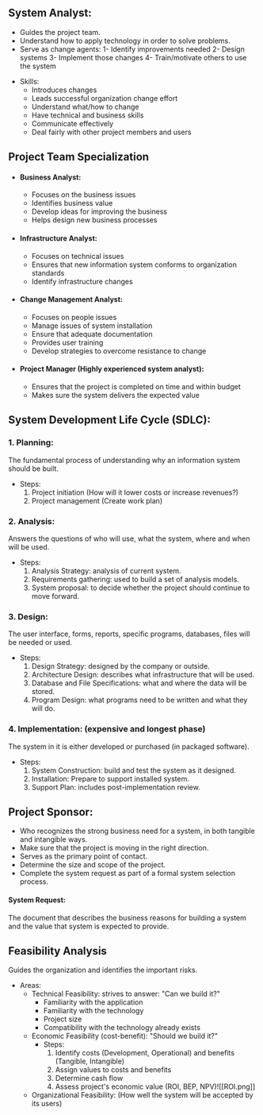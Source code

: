 ## System Analyst:
- Guides the project team.
- Understand how to apply technology in order to solve problems.
- Serve as change agents:
	  1- Identify improvements needed
	  2- Design systems
	  3- Implement those changes
	  4- Train/motivate others to use the system
+ Skills:
	+ Introduces changes
	+ Leads successful organization change effort
	+ Understand what/how to change
	+ Have technical and business skills
	+ Communicate effectively
	+ Deal fairly with other project members and users

## Project Team Specialization
+ #### Business Analyst: 
	+ Focuses on the business issues
	+ Identifies business value
	+ Develop ideas for improving the business
	+ Helps design new business processes
+ #### Infrastructure Analyst:
	+ Focuses on technical issues
	+ Ensures that new information system conforms to organization standards
	+ Identify infrastructure changes
+ #### Change Management Analyst:
	+ Focuses on people issues
	+ Manage issues of system installation
	+ Ensure that adequate documentation
	+ Provides user training
	+ Develop strategies to overcome resistance to change
+ #### Project Manager (Highly experienced system analyst):
	+ Ensures that the project is completed on time and within budget
	+ Makes sure the system delivers the expected value

## System Development Life Cycle (SDLC):
### 1. Planning: 
The fundamental process of understanding why an information system should be built.
- Steps: 
	1. Project initiation (How will it lower costs or increase revenues?)
	2. Project management (Create work plan)
### 2. Analysis:
Answers the questions of who will use, what the system, where and when will be used.
+ Steps:
	1. Analysis Strategy: analysis of current system.
	2. Requirements gathering: used to build a set of analysis models.
	3. System proposal: to decide whether the project should continue to move forward.
### 3. Design:
The user interface, forms, reports, specific programs, databases, files will be needed or used.
+ Steps:
	1. Design Strategy: designed by the company or outside.
	2. Architecture Design: describes what infrastructure that will be used.
	3. Database and File Specifications: what and where the data will be stored.
	4. Program Design: what programs need to be written and what they will do.
### 4. Implementation: (expensive and longest phase)
The system in it is either developed or purchased (in packaged software).
- Steps:
	1. System Construction: build and test the system as it designed.
	2. Installation: Prepare to support installed system.
	3. Support Plan: includes post-implementation review.

## Project Sponsor:  
- Who recognizes the strong business need for a system, in both tangible and intangible ways.
- Make sure that the project is moving in the right direction.
- Serves as the primary point of contact.
- Determine the size and scope of the project.
- Complete the system request as part of a formal system selection process.
#### System Request: 
The document that describes the business reasons for building a system and the value that system is expected to provide.

## Feasibility Analysis
Guides the organization and identifies the important risks.
+ Areas:
	+ Technical Feasibility: strives to answer: "Can we build it?"
		+ Familiarity with the application
		+ Familiarity with the technology
		+ Project size
		+ Compatibility with the technology already exists
	+ Economic Feasibility (cost-benefit): "Should we build it?"
		+ Steps: 
			1. Identify costs (Development, Operational) and benefits (Tangible, Intangible)
			2. Assign values to costs and benefits
			3. Determine cash flow
			4. Assess project's economic value (ROI, BEP, NPV)![[ROI.png]]
	+ Organizational Feasibility: (How well the system will be accepted by its users)